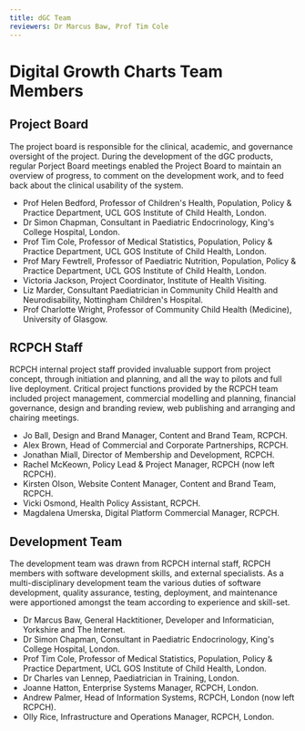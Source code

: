 ```yaml
---
title: dGC Team
reviewers: Dr Marcus Baw, Prof Tim Cole
---
```


# Digital Growth Charts Team Members

## Project Board

The project board is responsible for the clinical, academic, and governance oversight of the project. During the development of the dGC products, regular Porject Board meetings enabled the Project Board to maintain an overview of progress, to comment on the development work, and to feed back about the clinical usability of the system.

- Prof Helen Bedford, Professor of Children's Health, Population, Policy & Practice Department, UCL GOS Institute of Child Health, London.
- Dr Simon Chapman, Consultant in Paediatric Endocrinology, King's College Hospital, London.
- Prof Tim Cole, Professor of Medical Statistics, Population, Policy & Practice Department, UCL GOS Institute of Child Health, London.
- Prof Mary Fewtrell, Professor of Paediatric Nutrition, Population, Policy & Practice Department, UCL GOS Institute of Child Health, London.
- Victoria Jackson, Project Coordinator, Institute of Health Visiting.
- Liz Marder, Consultant Paediatrician in Community Child Health and Neurodisability, Nottingham Children's Hospital.
- Prof Charlotte Wright, Professor of Community Child Health (Medicine), University of Glasgow.

## RCPCH Staff

RCPCH internal project staff provided invaluable support from project concept, through initiation and planning, and all the way to pilots and full live deployment. Critical project functions provided by the RCPCH team included project management, commercial modelling and planning, financial governance, design and branding review, web publishing and arranging and chairing meetings.

- Jo Ball, Design and Brand Manager, Content and Brand Team, RCPCH.
- Alex Brown, Head of Commercial and Corporate Partnerships, RCPCH.
- Jonathan Miall, Director of Membership and Development, RCPCH.
- Rachel McKeown, Policy Lead & Project Manager, RCPCH (now left RCPCH).
- Kirsten Olson, Website Content Manager, Content and Brand Team, RCPCH.
- Vicki Osmond, Health Policy Assistant, RCPCH.
- Magdalena Umerska, Digital Platform Commercial Manager, RCPCH.


## Development Team

The development team was drawn from RCPCH internal staff, RCPCH members with software development skills, and external specialists. As a multi-disciplinary development team the various duties of software development, quality assurance, testing, deployment, and maintenance were apportioned amongst the team according to experience and skill-set.

- Dr Marcus Baw, General Hacktitioner, Developer and Informatician, Yorkshire and The Internet.
- Dr Simon Chapman, Consultant in Paediatric Endocrinology, King's College Hospital, London.
- Prof Tim Cole, Professor of Medical Statistics, Population, Policy & Practice Department, UCL GOS Institute of Child Health, London.
- Dr Charles van Lennep, Paediatrician in Training, London.
- Joanne Hatton, Enterprise Systems Manager, RCPCH, London.
- Andrew Palmer, Head of Information Systems, RCPCH, London (now left RCPCH).
- Olly Rice, Infrastructure and Operations Manager, RCPCH, London.
